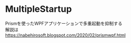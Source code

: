 # MultipleStartup
Prismを使ったWPFアプリケーションで多重起動を抑制する  
解説は  
https://nabehirosoft.blogspot.com/2020/02/prismwpf.html
